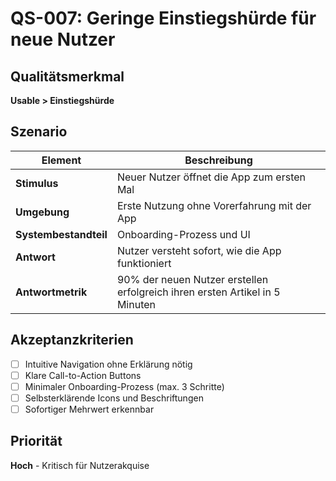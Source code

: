 # QS-007: Geringe Einstiegshürde für neue Nutzer

## Qualitätsmerkmal
**Usable > Einstiegshürde**

## Szenario

| Element               | Beschreibung                                                    |
|-----------------------|-----------------------------------------------------------------|
| **Stimulus**          | Neuer Nutzer öffnet die App zum ersten Mal                     |
| **Umgebung**          | Erste Nutzung ohne Vorerfahrung mit der App                    |
| **Systembestandteil** | Onboarding-Prozess und UI                                      |
| **Antwort**           | Nutzer versteht sofort, wie die App funktioniert               |
| **Antwortmetrik**     | 90% der neuen Nutzer erstellen erfolgreich ihren ersten Artikel in 5 Minuten |

## Akzeptanzkriterien
- [ ] Intuitive Navigation ohne Erklärung nötig
- [ ] Klare Call-to-Action Buttons
- [ ] Minimaler Onboarding-Prozess (max. 3 Schritte)
- [ ] Selbsterklärende Icons und Beschriftungen
- [ ] Sofortiger Mehrwert erkennbar

## Priorität
**Hoch** - Kritisch für Nutzerakquise